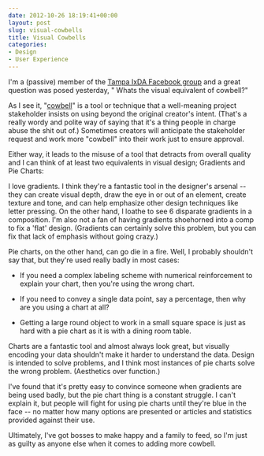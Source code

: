 ```yaml
---
date: 2012-10-26 18:19:41+00:00
layout: post
slug: visual-cowbells
title: Visual Cowbells
categories:
- Design
- User Experience
---
```


I'm a (passive) member of the [Tampa IxDA Facebook group](https://www.facebook.com/groups/203810559677655/436432859748756/) and a great question was posed yesterday, " Whats the visual equivalent of cowbell?"

As I see it, "[cowbell](http://en.wikipedia.org/wiki/More_cowbell)" is a tool or technique that a well-meaning project stakeholder insists on using beyond the original creator's intent. (That's a really wordy and polite way of saying that it's a thing people in charge abuse the shit out of.) Sometimes creators will anticipate the stakeholder request and work more "cowbell" into their work just to ensure approval.

Either way, it leads to the misuse of a tool that detracts from overall quality and I can think of at least two equivalents in visual design; Gradients and Pie Charts:

I love gradients. I think they're a fantastic tool in the designer's arsenal -- they can create visual depth, draw the eye in or out of an element, create texture and tone, and can help emphasize other design techniques like letter pressing. On the other hand, I loathe to see 6 disparate gradients in a composition. I'm also not a fan of having gradients shoehorned into a comp to fix a 'flat' design. (Gradients can certainly solve this problem, but you can fix that lack of emphasis without going crazy.)

Pie charts, on the other hand, can go die in a fire. Well, I probably shouldn't say that, but they're used really badly in most cases:



	
  * If you need a complex labeling scheme with numerical reinforcement to explain your chart, then you're using the wrong chart.

	
  * If you need to convey a single data point, say a percentage, then why are you using a chart at all?

	
  * Getting a large round object to work in a small square space is just as hard with a pie chart as it is with a dining room table.


Charts are a fantastic tool and almost always look great, but visually encoding your data shouldn't make it harder to understand the data. Design is intended to solve problems, and I think most instances of pie charts solve the wrong problem. (Aesthetics over function.)

I've found that it's pretty easy to convince someone when gradients are being used badly, but the pie chart thing is a constant struggle. I can't explain it, but people will fight for using pie charts until they're blue in the face -- no matter how many options are presented or articles and statistics provided against their use.

Ultimately, I've got bosses to make happy and a family to feed, so I'm just as guilty as anyone else when it comes to adding more cowbell.
